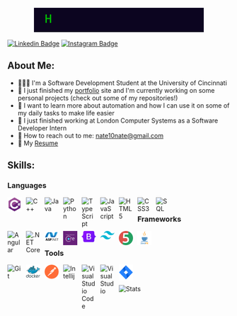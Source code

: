 <p align="center">
  <img src="https://github.com/NathanBurns3/NathanBurns3/blob/main/Typing_Name.gif" alt="Hey there, I'm Nathan! 👋🏼">
</p>

[![Linkedin Badge](https://img.shields.io/badge/-LinkedIn-0e76a8?style=flat-square&logo=Linkedin&logoColor=white)](https://www.linkedin.com/in/nathan-burns-717802170/)
[![Instagram Badge](https://img.shields.io/badge/-Instagram-e4405f?style=flat-square&logo=Instagram&logoColor=white)](https://www.instagram.com/nathan.burnss/)

## About Me:

- 👨🏼‍💻 I'm a Software Development Student at the University of Cincinnati
- 🚀 I just finished my [portfolio] site and I'm currently working on some personal projects (check out some of my repositories!)
- 🤖 I want to learn more about automation and how I can use it on some of my daily tasks to make life easier
- 📆 I just finished working at London Computer Systems as a Software Developer Intern
- 📧 How to reach out to me: nate10nate@gmail.com
- 📄 My [Resume]

## Skills:

### Languages

<img align="left" alt="C#" width="32px" src="https://raw.githubusercontent.com/devicons/devicon/master/icons/csharp/csharp-original.svg" style="padding-right:10px;" />
<img align="left" alt="C++" width="32px" src="https://img.icons8.com/color/48/000000/c-plus-plus-logo.png" style="padding-right:10px;" />
<img align="left" alt="Java" width="32px" src="https://img.icons8.com/color/48/000000/java-coffee-cup-logo--v1.png" style="padding-right:10px;" />
<img align="left" alt="Python" width="32px" src="https://img.icons8.com/color/48/000000/python--v1.png" style="padding-right:10px;" />
<img align="left" alt="TypeScript" width="32px" src="https://cdn.jsdelivr.net/gh/devicons/devicon/icons/typescript/typescript-original.svg" style="padding-right:10px;" />
<img align="left" alt="JavaScript" width="32px" src="https://cdn.jsdelivr.net/gh/devicons/devicon/icons/javascript/javascript-original.svg" style="padding-right:10px;" />
<img align="left" alt="HTML5" width="32px" src="https://cdn.jsdelivr.net/gh/devicons/devicon/icons/html5/html5-original.svg" style="padding-right:10px;" />
<img align="left" alt="CSS3" width="32px" src="https://cdn.jsdelivr.net/gh/devicons/devicon/icons/css3/css3-original.svg" style="padding-right:10px;" />
<img align="left" alt="SQL" width="32px" src="https://img.icons8.com/external-wanicon-lineal-color-wanicon/64/000000/external-sql-server-big-data-wanicon-lineal-color-wanicon.png" style="padding-right:10px;" /><br>

### Frameworks

<img align="left" alt="Angular" width="32px" src="https://img.icons8.com/color/48/000000/angularjs.png" style="padding-right:10px;" />
<img align="left" alt=".NET Core" width="32px" src="https://img.icons8.com/color/48/000000/net-framework.png" style="padding-right:10px;" />
<img align="left" alt="ASP.NET Core" width="32px" src="aspnet.png" style="padding-right:10px;" />
<img align="left" alt="Entity" width="32px" src="entity.png" style="padding-right:10px;" />
<img align="left" alt="Bootstrap" width="32px" src="bootstrap.png" style="padding-right:10px;" />
<img align="left" alt="tailwind" width="32px" src="tailwind.png" style="padding-right:10px;" />
<img align="left" alt="JUnit" width="32px" src="junit.png" style="padding-right:10px;" />
<img align="left" alt="JavaFX" width="32px" src="javafx.png" style="padding-right:10px;" /><br>

### Tools

<img align="left" alt="Git" width="32px" src="https://img.icons8.com/color/48/000000/git.png" style="padding-right:10px;" />
<img align="left" alt="Docker" width="32px" src="https://raw.githubusercontent.com/devicons/devicon/master/icons/docker/docker-original-wordmark.svg" style="padding-right:10px;" />
<img align="left" alt="Postman" width="32px" src="postman.png" style="padding-right:10px;" />
<img align="left" alt="Intellij" width="32px" src="https://img.icons8.com/color/48/000000/intellij-idea.png" style="padding-right:10px;" />
<img align="left" alt="Visual Studio Code" width="32px" src="https://cdn.jsdelivr.net/gh/devicons/devicon/icons/vscode/vscode-original.svg" style="padding-right:10px;" />
<img align="left" alt="Visual Studio" width="32px" src="https://img.icons8.com/color/48/000000/visual-studio.png" style="padding-right:10px;" />
<img align="left" alt="Jira" width="32px" src="jira.webp" style="padding-right:10px;" /><br>

##

<img align="left" alt="Stats" src="https://github-readme-stats.vercel.app/api/top-langs/?username=NathanBurns3" />

[Resume]: https://drive.google.com/file/d/1uy11GK_e6C5v-qbbClpXLhFEbW7V6SMb/view?usp=sharing
[portfolio]: https://nathanburns.dev/
